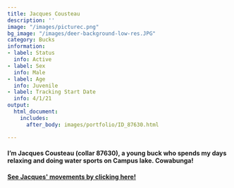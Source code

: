 ```yaml
---
title: Jacques Cousteau
description: ''
image: "/images/picturec.png"
bg_image: "/images/deer-background-low-res.JPG"
category: Bucks
information:
- label: Status
  info: Active
- label: Sex
  info: Male
- label: Age
  info: Juvenile
- label: Tracking Start Date
  info: 4/1/21
output:
  html_document:
    includes:
      after_body: images/portfolio/ID_87630.html

---
```

#### I’m Jacques Cousteau (collar 87630), a young buck who spends my days relaxing and doing water sports on Campus lake. Cowabunga!

#### [See Jacques' movements by clicking here!](ID_87630.html)